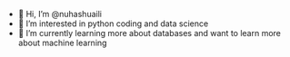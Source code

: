 - 👋 Hi, I’m @nuhashuaili
- 👀 I’m interested in python coding and data science
- 🌱 I’m currently learning more about databases and want to learn more about machine learning


<!---
nuhashuaili/nuhashuaili is a ✨ special ✨ repository because its `README.md` (this file) appears on your GitHub profile.
You can click the Preview link to take a look at your changes.
--->
